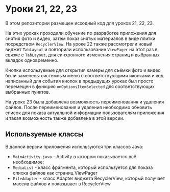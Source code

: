 # Уроки 21, 22, 23
В этом репозитории размещен исходный код для уроков 21, 22, 23.

На этих уроках проходили обучение по разработке приложения для снятия фото и видео, затем показ снятых материалов в виде плитки посредством `RecyclerView`.
На уроке 22 также рассмотрели новый виджет `TabLayout` и повторили использование `ViewPager` на этот раз в связке с `TabLayout`, для синхронного изменения страниц и выбранных вкладок одновременно.

Кнопки используемые для открытия камеры для съёмки фото и видео были заменены системным меню с соответствующими иконками и код написанный для события кнопок в предыдущих уроках был просто перемещен в функцию `onOptionsItemSelected` для соответствующих выбранных пунктов.

На уроке 23 была добавлена возможность переименования и удаления файлов. После переименования и удаления необходимо обновить список для показа актуальной информации пользователям приложения и такая возможность также добавлена в этой версии.

## Используемые классы
В данной версии приложения используются три классов Java:
- `MainActivity.java` - Activity в котором показывается всё необходимое;
- `MediaList` - класс фрагмента, который используется для показа списка файлов как страниц ViewPager
- `FileAdapter` - класс Adapter виджета RecyclerView, который получает массив файлов и показывает в RecyclerView
